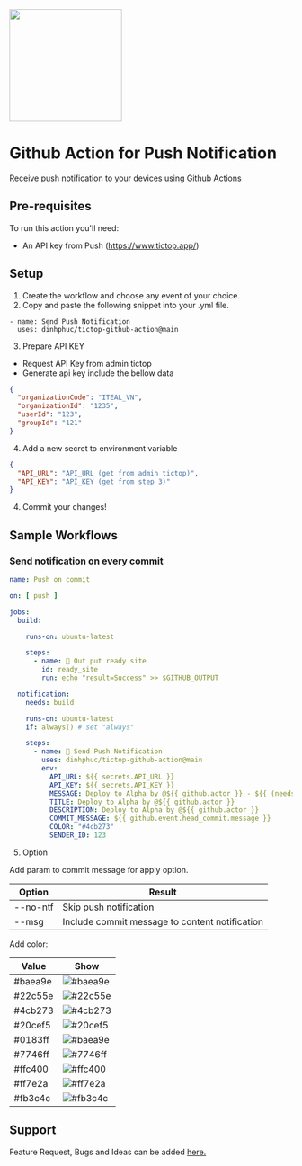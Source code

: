 <img width="200" src="https://www.tictop.vn/wp-content/uploads/2021/08/prod_brand.svg"/>

# Github Action for Push Notification

Receive push notification to your devices using Github Actions

## Pre-requisites

To run this action you'll need:

- An API key from Push (https://www.tictop.app/)

## Setup

1. Create the workflow and choose any event of your choice.
2. Copy and paste the following snippet into your .yml file.

```
- name: Send Push Notification
  uses: dinhphuc/tictop-github-action@main
```

3. Prepare API KEY

- Request API Key from admin tictop
- Generate api key include the bellow data

```json
{
  "organizationCode": "ITEAL_VN",
  "organizationId": "1235",
  "userId": "123",
  "groupId": "121"
}
```

4. Add a new secret to environment variable

```json
{
  "API_URL": "API_URL (get from admin tictop)",
  "API_KEY": "API_KEY (get from step 3)"
}
```

4. Commit your changes!

## Sample Workflows

### Send notification on every commit

```yaml
name: Push on commit

on: [ push ]

jobs:
  build:

    runs-on: ubuntu-latest

    steps:
      - name: 🚀 Out put ready site
        id: ready_site
        run: echo "result=Success" >> $GITHUB_OUTPUT

  notification:
    needs: build

    runs-on: ubuntu-latest
    if: always() # set "always"

    steps:
      - name: 🔔 Send Push Notification
        uses: dinhphuc/tictop-github-action@main
        env:
          API_URL: ${{ secrets.API_URL }}
          API_KEY: ${{ secrets.API_KEY }}
          MESSAGE: Deploy to Alpha by @${{ github.actor }} - ${{ (needs.build.result == 'success') && 'Success' || 'Failure' }}
          TITLE: Deploy to Alpha by @${{ github.actor }}
          DESCRIPTION: Deploy to Alpha by @${{ github.actor }}
          COMMIT_MESSAGE: ${{ github.event.head_commit.message }}
          COLOR: "#4cb273"
          SENDER_ID: 123

```

5. Option

Add param to commit message for apply option.

| Option   | Result                                         |
|----------|------------------------------------------------|
| --no-ntf | Skip push notification                         |
| --msg    | Include commit message to content notification |

Add color:

| Value   | Show                                                            |
|---------|-----------------------------------------------------------------|
| #baea9e | ![#baea9e](https://via.placeholder.com/15/baea9e/000000?text=+) |
| #22c55e | ![#22c55e](https://via.placeholder.com/15/22c55e/000000?text=+) |                                            
| #4cb273 | ![#4cb273](https://via.placeholder.com/15/4cb273/000000?text=+) |                                            
| #20cef5 | ![#20cef5](https://via.placeholder.com/15/20cef5/000000?text=+) |                                            
| #0183ff | ![#baea9e](https://via.placeholder.com/15/baea9e/000000?text=+) |                                            
| #7746ff | ![#7746ff](https://via.placeholder.com/15/7746ff/000000?text=+) |                                            
| #ffc400 | ![#ffc400](https://via.placeholder.com/15/ffc400/000000?text=+) |                                            
| #ff7e2a | ![#ff7e2a](https://via.placeholder.com/15/ff7e2a/000000?text=+) |                                            
| #fb3c4c | ![#fb3c4c](https://via.placeholder.com/15/fb3c4c/000000?text=+) |                               

## Support

Feature Request, Bugs and Ideas can be added [here.](https://github.com/dinhphuc/tictop-github-action/issues)
